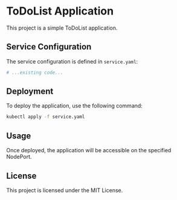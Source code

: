 # ToDoList Application

This project is a simple ToDoList application.

## Service Configuration

The service configuration is defined in `service.yaml`:

```yaml
# ...existing code...
```

## Deployment

To deploy the application, use the following command:

```sh
kubectl apply -f service.yaml
```

## Usage

Once deployed, the application will be accessible on the specified NodePort.

## License

This project is licensed under the MIT License.
